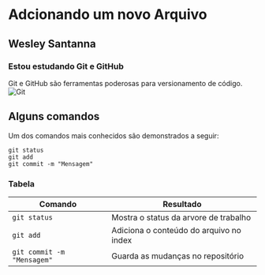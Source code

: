 # Adcionando um novo Arquivo
## Wesley Santanna
### Estou estudando Git e GitHub
Git e GitHub são ferramentas poderosas para versionamento de código.
![Git](https://www.driven.com.br/wp-content/uploads/2022/09/imagem-de-destaque-39.png)

## Alguns comandos
Um dos comandos mais conhecidos são demonstrados a seguir:
```
git status
git add
git commit -m "Mensagem"
```

### Tabela

Comando | Resultado
--------| ---------
```git status``` | Mostra o status da arvore de trabalho
```git add``` | Adiciona o conteúdo do arquivo no index
```git commit -m "Mensagem"```| Guarda as mudanças no repositório